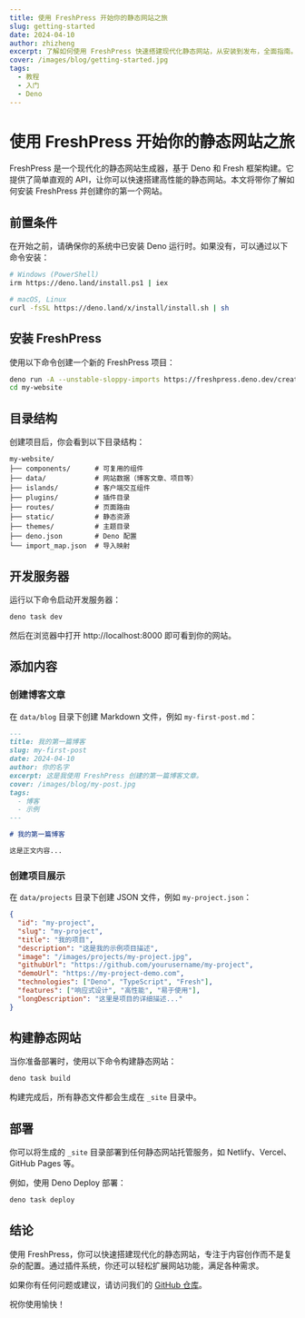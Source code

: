 ```yaml
---
title: 使用 FreshPress 开始你的静态网站之旅
slug: getting-started
date: 2024-04-10
author: zhizheng
excerpt: 了解如何使用 FreshPress 快速搭建现代化静态网站，从安装到发布，全面指南。
cover: /images/blog/getting-started.jpg
tags:
  - 教程
  - 入门
  - Deno
---
```


# 使用 FreshPress 开始你的静态网站之旅

FreshPress 是一个现代化的静态网站生成器，基于 Deno 和 Fresh 框架构建。它提供了简单直观的 API，让你可以快速搭建高性能的静态网站。本文将带你了解如何安装 FreshPress 并创建你的第一个网站。

## 前置条件

在开始之前，请确保你的系统中已安装 Deno 运行时。如果没有，可以通过以下命令安装：

```bash
# Windows (PowerShell)
irm https://deno.land/install.ps1 | iex

# macOS, Linux
curl -fsSL https://deno.land/x/install/install.sh | sh
```

## 安装 FreshPress

使用以下命令创建一个新的 FreshPress 项目：

```bash
deno run -A --unstable-sloppy-imports https://freshpress.deno.dev/create.ts my-website
cd my-website
```

## 目录结构

创建项目后，你会看到以下目录结构：

```
my-website/
├── components/      # 可复用的组件
├── data/            # 网站数据（博客文章、项目等）
├── islands/         # 客户端交互组件
├── plugins/         # 插件目录
├── routes/          # 页面路由
├── static/          # 静态资源
├── themes/          # 主题目录
├── deno.json        # Deno 配置
└── import_map.json  # 导入映射
```

## 开发服务器

运行以下命令启动开发服务器：

```bash
deno task dev
```

然后在浏览器中打开 http://localhost:8000 即可看到你的网站。

## 添加内容

### 创建博客文章

在 `data/blog` 目录下创建 Markdown 文件，例如 `my-first-post.md`：

```markdown
---
title: 我的第一篇博客
slug: my-first-post
date: 2024-04-10
author: 你的名字
excerpt: 这是我使用 FreshPress 创建的第一篇博客文章。
cover: /images/blog/my-post.jpg
tags:
  - 博客
  - 示例
---

# 我的第一篇博客

这是正文内容...
```

### 创建项目展示

在 `data/projects` 目录下创建 JSON 文件，例如 `my-project.json`：

```json
{
  "id": "my-project",
  "slug": "my-project",
  "title": "我的项目",
  "description": "这是我的示例项目描述",
  "image": "/images/projects/my-project.jpg",
  "githubUrl": "https://github.com/yourusername/my-project",
  "demoUrl": "https://my-project-demo.com",
  "technologies": ["Deno", "TypeScript", "Fresh"],
  "features": ["响应式设计", "高性能", "易于使用"],
  "longDescription": "这里是项目的详细描述..."
}
```

## 构建静态网站

当你准备部署时，使用以下命令构建静态网站：

```bash
deno task build
```

构建完成后，所有静态文件都会生成在 `_site` 目录中。

## 部署

你可以将生成的 `_site` 目录部署到任何静态网站托管服务，如 Netlify、Vercel、GitHub Pages 等。

例如，使用 Deno Deploy 部署：

```bash
deno task deploy
```

## 结论

使用 FreshPress，你可以快速搭建现代化的静态网站，专注于内容创作而不是复杂的配置。通过插件系统，你还可以轻松扩展网站功能，满足各种需求。

如果你有任何问题或建议，请访问我们的 [GitHub 仓库](https://github.com/freshpress/freshpress)。

祝你使用愉快！ 